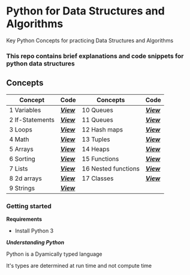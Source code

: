 # Python for Data Structures and Algorithms

Key Python Concepts for practicing Data Structures and Algorithms

### This repo contains brief explanations and code snippets for python data structures

## Concepts
| Concept | Code | Concepts | Code |
|-----|-----|-----|-----|
| 1 Variables | [***View***](./variables.md/) | 10 Queues | [***View***](./queues.md/) |
| 2 If-Statements | [***View***](./if-statements.md/) | 11 Queues | [***View***](./queues.md/) |
| 3 Loops | [***View***](./loops.md/) | 12 Hash maps | [***View***](./has-maps.md/) |
| 4 Math | [***View***](./math.md/) | 13 Tuples | [***View***](./tuples.md/) |
| 5 Arrays | [***View***](./arrays.md/) | 14 Heaps | [***View***](./heaps.md/) |
| 6 Sorting | [***View***](./sorting.md/) | 15 Functions | [***View***](./functions.md/) |
| 7 Lists | [***View***](./lists.md/) | 16 Nested functions | [***View***](./nested-functions.md/) |
| 8 2d arrays | [***View***](./2d-arrays.md/) | 17 Classes | [***View***](./classes.md/) |
| 9 Strings | [***View***](./strings.md/) |

### Getting started

**Requirements**
- Install Python 3

***Understanding Python***

Python is a Dyamically typed language

It's types are determined at run time and not compute time

